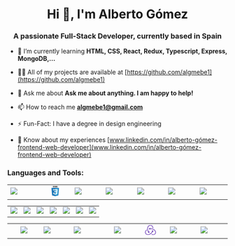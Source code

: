 <h1 align="center">Hi 👋, I'm Alberto Gómez</h1>
<h3 align="center">A passionate Full-Stack Developer, currently based in Spain</h3>

- 🌱 I’m currently learning **HTML, CSS, React, Redux, Typescript, Express, MongoDB,...**

- 👨‍💻 All of my projects are available at [https://github.com/algmebe1](https://github.com/algmebe1)

- 💬 Ask me about **Ask me about anything. I am happy to help!**

- 📫 How to reach me **algmebe1@gmail.com**

- ⚡️ Fun-Fact: I have a degree in design engineering

- 📄 Know about my experiences [www.linkedin.com/in/alberto-gómez-frontend-web-developer](www.linkedin.com/in/alberto-gómez-frontend-web-developer)

<h3 align="left">Languages and Tools:</h3>

<table>
  <tr>
    <td><a href="https://getbootstrap.com/" ><img src="https://www.vectorlogo.zone/logos/getbootstrap/getbootstrap-ar21.svg"></a></td>
    <td align="center" width="15%" ><a href="https://www.w3schools.com/css/" ><img width="40%" src="https://raw.githubusercontent.com/devicons/devicon/9c6bfdb9783cdfe1018666ed76adcfd3eab6fad6/icons/css3/css3-original-wordmark.svg"></a></td>
    <td><a href="https://expressjs.com/" ><img src="https://www.vectorlogo.zone/logos/expressjs/expressjs-ar21.svg"></a></td>
    <td><a href="https://www.figma.com/" ><img src="https://www.vectorlogo.zone/logos/figma/figma-ar21.svg"></a></td>
    <td><a href="https://firebase.google.com/" ><img src="https://www.vectorlogo.zone/logos/firebase/firebase-ar21.svg"></a></td>
    <td><a href="https://git-scm.com/" ><img src="https://www.vectorlogo.zone/logos/git-scm/git-scm-ar21.svg"></a></td>
    <td><a href="https://heroku.com/" ><img src="https://www.vectorlogo.zone/logos/heroku/heroku-ar21.svg"></a></td>
  </tr>
</table>
<table>
  <tr>
    <td><a href="https://www.w3.org/html/" ><img src="https://www.vectorlogo.zone/logos/w3_html5/w3_html5-ar21.svg"></a></td>
    <td><a href="https://www.adobe.com/products/illustrator.html" ><img src="https://www.vectorlogo.zone/logos/adobe_illustrator/adobe_illustrator-ar21.svg"></a></td>
    <td><a href="https://developer.mozilla.org/en-US/docs/Web/JavaScript" ><img src="https://www.vectorlogo.zone/logos/javascript/javascript-ar21.svg"></a></td>
    <td><a href="https://jestjs.io/" ><img src="https://www.vectorlogo.zone/logos/jestjsio/jestjsio-ar21.svg"></a></td>
    <td><a href="https://www.linux.org/" ><img src="https://www.vectorlogo.zone/logos/linux/linux-ar21.svg"></a></td>
    <td><a href="https://www.mongodb.com/" ><img src="https://www.vectorlogo.zone/logos/mongodb/mongodb-ar21.svg"></a></td>
    <td><a href="https://nodejs.org/" ><img src="https://www.vectorlogo.zone/logos/nodejs/nodejs-ar21.svg"></a></td>
  </tr>
  </table>
  <table>
  <tr>
    <td align="center" width="15%" ><a href="https://www.photoshop.com/en" ><img width="40%" src="https://raw.githubusercontent.com/rdimascio/icons/932c4cf6c9e2031abeca1c164baa0f76785c16fe/icons/color/photoshop.svg"></a></td>
    <td><a href="https://postman.com/" ><img src="https://www.vectorlogo.zone/logos/getpostman/getpostman-ar21.svg"></a></td>
    <td><a href="https://reactjs.org/" ><img src="https://www.vectorlogo.zone/logos/reactjs/reactjs-ar21.svg"></a></td>
    <td align="center" width="15%" ><a href="https://reactnative.dev/" ><img width="40%" src="https://raw.githubusercontent.com/kristerkari/react-native-svg-transformer/master/images/react-native-logo.png"></a></td>
    <td align="center" width="15%" ><a href="https://redux.js.org/" ><img width="40%" src="https://raw.githubusercontent.com/devicons/devicon/9c6bfdb9783cdfe1018666ed76adcfd3eab6fad6/icons/redux/redux-original.svg"></a></td>
    <td><a href="ttps://sass-lang.com/" ><img src="https://www.vectorlogo.zone/logos/sass-lang/sass-lang-ar21.svg"></a></td>
    <td><a href="https://www.typescriptlang.org/" ><img src="https://www.vectorlogo.zone/logos/typescriptlang/typescriptlang-ar21.svg"></a></td>
  </tr>
</table>

